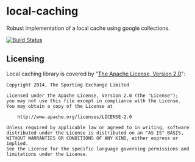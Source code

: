 local-caching
=============

Robust implementation of a local cache using google collections.

[![Build Status](https://travis-ci.org/betfair/local-caching.svg?branch=master)](https://travis-ci.org/betfair/local-caching)

Licensing
---------

Local caching library is covered by "[The Apache License, Version 2.0](http://www.apache.org/licenses/LICENSE-2.0.html)":

    Copyright 2014, The Sporting Exchange Limited
    
    Licensed under the Apache License, Version 2.0 (the "License");
    you may not use this file except in compliance with the License.
    You may obtain a copy of the License at
    
        http://www.apache.org/licenses/LICENSE-2.0
    
    Unless required by applicable law or agreed to in writing, software
    distributed under the License is distributed on an "AS IS" BASIS,
    WITHOUT WARRANTIES OR CONDITIONS OF ANY KIND, either express or implied.
    See the License for the specific language governing permissions and
    limitations under the License.
